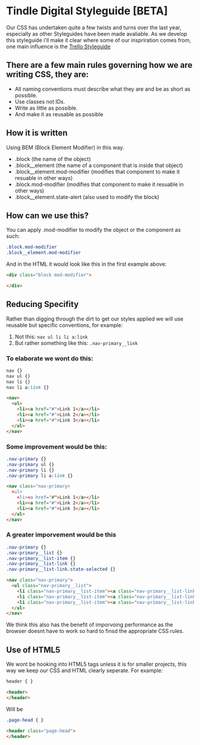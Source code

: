 # Tindle Digital Styleguide [BETA]

Our CSS has undertaken quite a few twists and turns over the last year, especially as other Styleguides have been made avaliable. As we develop this styleguide i'll make it clear where some of our inspriration comes from, one main influence is the [Trello Styleguide](https://gist.github.com/bobbygrace/9e961e8982f42eb91b80#file-trello-css-guide-mdllo!)

## There are a few main rules governing how we are writing CSS, they are:

* All naming conventions must describe what they are and be as short as possible.
* Use classes not IDs.
* Write as little as possible.
* And make it as reusable as possible

## How it is written

Using BEM (Block Element Modifier) in this way.

* .block (the name of the object)
* .block__element (the name of a component that is inside that object)
* .block__element.mod-modifier (modifies that component to make it resuable in other ways)
* .block.mod-modifier (modifies that component to make it resuable in other ways)
* .block__element.state-alert (also used to modify the block)

## How can we use this?

You can apply .mod-modifier to modify the object or the component as such:
```css
.block.mod-modifier
.block__element.mod-modifier
```

And in the HTML it would look like this in the first example above:

```html
<div class="block mod-modifier">

</div>
```

## Reducing Specifity

Rather than digging through the dirt to get our styles applied we will use reusable but specific conventions, for example:

1. Not this: `nav ul li li a:link`
2. But rather something like this: `.nav-primary__link`

### To elaborate we wont do this:

```css
nav {}
nav ul {}
nav li {}
nav li a:link {}
```

```html
<nav>
  <ul>
    <li><a href="#">Link 1</a></li>
    <li><a href="#">Link 2</a></li>
    <li><a href="#">Link 3</a></li>
  </ul>
</nav>
```

### Some improvement would be this:

```css
.nav-primary {}
.nav-primary ul {}
.nav-primary li {}
.nav-primary li a:link {}
```

```html
<nav class="nav-primary>
  <ul>
    <li><a href="#">Link 1</a></li>
    <li><a href="#">Link 2</a></li>
    <li><a href="#">Link 3</a></li>
  </ul>
</nav>
```

### A greater imporvement would be this

```css
.nav-primary {}
.nav-primary__list {}
.nav-primary__list-item {}
.nav-primary__list-link {}
.nav-primary__list-link.state-selected {}
```

```html
<nav class="nav-primary">
  <ul class="nav-primary__list">
    <li class="nav-primary__list-item"><a class="nav-primary__list-link state-selected" href="#">Link 1</a></li>
    <li class="nav-primary__list-item"><a class="nav-primary__list-link" href="#">Link 2</a></li>
    <li class="nav-primary__list-item"><a class="nav-primary__list-link" href="#">Link 3</a></li>
  </ul>
</nav>
```

We think this also has the benefit of imporvoing performance as the browser doesnt have to work so hard to finsd the appropriate CSS rules.

## Use of HTML5

We wont be hooking into HTML5 tags unless it is for smaller projects, this way we keep our CSS and HTML clearly seperate. For example:

```css
header { }
```

```html
<header>
</header>
```

Will be

```css
.page-head { }
```

```html
<header class="page-head">
</header>
```
